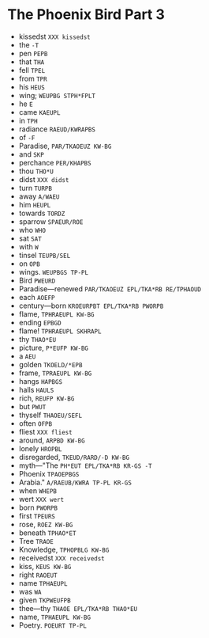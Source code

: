 # The Phoenix Bird Part 3

* kissedst `XXX kissedst`
* the `-T`
* pen `PEPB`
* that `THA`
* fell `TPEL`
* from `TPR`
* his `HEUS`
* wing; `WEUPBG STPH*FPLT`
* he `E`
* came `KAEUPL`
* in `TPH`
* radiance `RAEUD/KWRAPBS`
* of `-F`
* Paradise, `PAR/TKAOEUZ KW-BG`
* and `SKP`
* perchance `PER/KHAPBS`
* thou `THO*U`
* didst `XXX didst`
* turn `TURPB`
* away `A/WAEU`
* him `HEUPL`
* towards `TORDZ`
* sparrow `SPAEUR/ROE`
* who `WHO`
* sat `SAT`
* with `W`
* tinsel `TEUPB/SEL`
* on `OPB`
* wings. `WEUPBGS TP-PL`
* Bird `PWEURD`
* Paradise—renewed `PAR/TKAOEUZ EPL/TKA*RB RE/TPHAOUD`
* each `AOEFP`
* century—born `KROEURPBT EPL/TKA*RB PWORPB`
* flame, `TPHRAEUPL KW-BG`
* ending `EPBGD`
* flame! `TPHRAEUPL SKHRAPL`
* thy `THAO*EU`
* picture, `P*EUFP KW-BG`
* a `AEU`
* golden `TKOELD/*EPB`
* frame, `TPRAEUPL KW-BG`
* hangs `HAPBGS`
* halls `HAULS`
* rich, `REUFP KW-BG`
* but `PWUT`
* thyself `THAOEU/SEFL`
* often `OFPB`
* fliest `XXX fliest`
* around, `ARPBD KW-BG`
* lonely `HROPBL`
* disregarded, `TKEUD/RARD/-D KW-BG`
* myth—"The `PH*EUT EPL/TKA*RB KR-GS -T`
* Phoenix `TPAOEPBGS`
* Arabia." `A/RAEUB/KWRA TP-PL KR-GS`
* when `WHEPB`
* wert `XXX wert`
* born `PWORPB`
* first `TPEURS`
* rose, `ROEZ KW-BG`
* beneath `TPHAO*ET`
* Tree `TRAOE`
* Knowledge, `TPHOPBLG KW-BG`
* receivedst `XXX receivedst`
* kiss, `KEUS KW-BG`
* right `RAOEUT`
* name `TPHAEUPL`
* was `WA`
* given `TKPWEUFPB`
* thee—thy `THAOE EPL/TKA*RB THAO*EU`
* name, `TPHAEUPL KW-BG`
* Poetry. `POEURT TP-PL`
